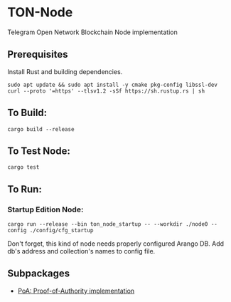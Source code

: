 # TON-Node
Telegram Open Network Blockchain Node implementation

## Prerequisites

Install Rust and building dependencies.

```commandline
sudo apt update && sudo apt install -y cmake pkg-config libssl-dev
curl --proto '=https' --tlsv1.2 -sSf https://sh.rustup.rs | sh 
```

## To Build:

```commandline
cargo build --release
```

## To Test Node:

```
cargo test
```

## To Run:

### Startup Edition Node:
```
cargo run --release --bin ton_node_startup -- --workdir ./node0 --config ./config/cfg_startup
```
Don't forget, this kind of node needs properly configured Arango DB. Add db's address and collection's names to config file. 

## Subpackages
* [PoA: Proof-of-Authority implementation](poa)